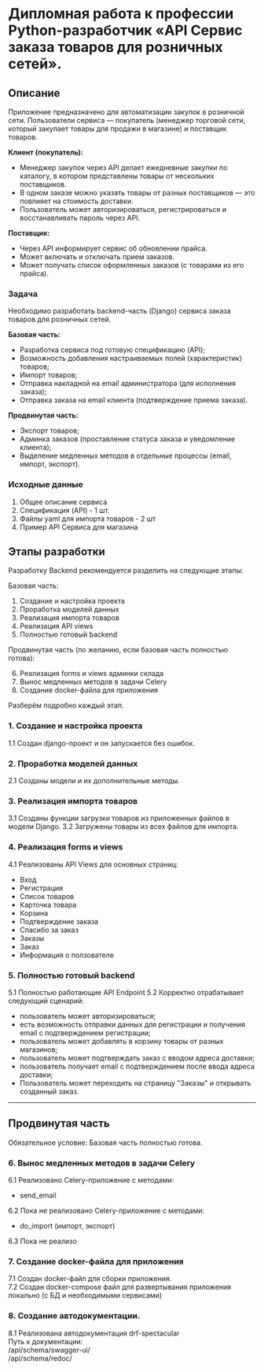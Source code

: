 # Дипломная работа к профессии Python-разработчик «API Сервис заказа товаров для розничных сетей».

## Описание

Приложение предназначено для автоматизации закупок в розничной сети. Пользователи сервиса — покупатель (менеджер торговой сети, который закупает товары для продажи в магазине) и поставщик товаров.

**Клиент (покупатель):**

- Менеджер закупок через API делает ежедневные закупки по каталогу, в котором
  представлены товары от нескольких поставщиков.
- В одном заказе можно указать товары от разных поставщиков — это
  повлияет на стоимость доставки.
- Пользователь может авторизироваться, регистрироваться и восстанавливать пароль через API.
    
**Поставщик:**

- Через API информирует сервис об обновлении прайса.
- Может включать и отключать прием заказов.
- Может получать список оформленных заказов (с товарами из его прайса).


### Задача

Необходимо разработать backend-часть (Django) сервиса заказа товаров для розничных сетей.

**Базовая часть:**
* Разработка сервиса под готовую спецификацию (API);
* Возможность добавления настраиваемых полей (характеристик) товаров;
* Импорт товаров;
* Отправка накладной на email администратора (для исполнения заказа);
* Отправка заказа на email клиента (подтверждение приема заказа).

**Продвинутая часть:**
* Экспорт товаров;
* Админка заказов (проставление статуса заказа и уведомление клиента);
* Выделение медленных методов в отдельные процессы (email, импорт, экспорт).

### Исходные данные
 
1. Общее описание сервиса
1. Спецификация (API) - 1 шт.
1. Файлы yaml для импорта товаров - 2 шт
1. Пример API Сервиса для магазина 

## Этапы разработки

Разработку Backend рекомендуется разделить на следующие этапы:

Базовая часть:
1. Создание и настройка проекта
2. Проработка моделей данных
3. Реализация импорта товаров
4. Реализация API views
5. Полностью готовый backend

Продвинутая часть (по желанию, если базовая часть полностью готова):

6. Реализация forms и views админки склада
7. Вынос медленных методов в задачи Celery
8. Создание docker-файла для приложения



Разберём подробно каждый этап.

### 1. Создание и настройка проекта

1.1 Cоздан django-проект и он запускается без ошибок.

### 2. Проработка моделей данных

2.1 Созданы модели и их дополнительные методы.

### 3. Реализация импорта товаров

3.1 Созданы функции загрузки товаров из приложенных файлов в модели Django.
3.2 Загружены товары из всех файлов для импорта.

### 4. Реализация forms и views

4.1 Реализованы API Views для основных страниц:
   - Вход
   - Регистрация
   - Список товаров
   - Карточка товара
   - Корзина
   - Подтверждение заказа
   - Спасибо за заказ
   - Заказы
   - Заказ
   - Информация о ползователе

### 5. Полностью готовый backend

5.1 Полностью работающие API Endpoint
5.2 Корректно отрабатывает следующий сценарий:
   - пользователь может авторизироваться;
   - есть возможность отправки данных для регистрации и получения email с подтверждением регистрации;
   - пользователь может добавлять в корзину товары от разных магазинов;
   - пользователь может подтверждать заказ с вводом адреса доставки;
   - пользователь получает email с подтверждением после ввода адреса доставки;
   - Пользователь может переходить на страницу "Заказы" и открывать созданный заказ.

---

## Продвинутая часть

Обязательное условие: Базовая часть полностью готова.

### 6. Вынос медленных методов в задачи Celery

6.1 Реализовано Celery-приложение c методами:
   - send_email

6.2 Пока не реализовано Celery-приложение c методами:  
   - do_import (импорт, экспорт)

6.3 Пока не реализо

### 7. Создание docker-файла для приложения  
7.1 Создан docker-файл для сборки приложения.  
7.2 Создан docker-compose файл для развертывания приложения локально (с БД и необходимыми сервисами)

### 8. Создание автодокументации.
8.1 Реализована автодокументация drf-spectacular  
Путь к документации:  
/api/schema/swagger-ui/  
/api/schema/redoc/
